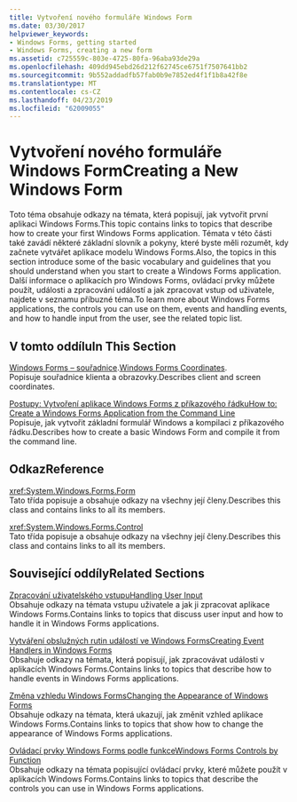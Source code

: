 ```yaml
---
title: Vytvoření nového formuláře Windows Form
ms.date: 03/30/2017
helpviewer_keywords:
- Windows Forms, getting started
- Windows Forms, creating a new form
ms.assetid: c725559c-803e-4725-80fa-96aba93de29a
ms.openlocfilehash: 409dd945ebd26d212f62745ce6751f7507641bb2
ms.sourcegitcommit: 9b552addadfb57fab0b9e7852ed4f1f1b8a42f8e
ms.translationtype: MT
ms.contentlocale: cs-CZ
ms.lasthandoff: 04/23/2019
ms.locfileid: "62009055"
---
```

# <a name="creating-a-new-windows-form"></a><span data-ttu-id="0c554-102">Vytvoření nového formuláře Windows Form</span><span class="sxs-lookup"><span data-stu-id="0c554-102">Creating a New Windows Form</span></span>
<span data-ttu-id="0c554-103">Toto téma obsahuje odkazy na témata, která popisují, jak vytvořit první aplikaci Windows Forms.</span><span class="sxs-lookup"><span data-stu-id="0c554-103">This topic contains links to topics that describe how to create your first Windows Forms application.</span></span> <span data-ttu-id="0c554-104">Témata v této části také zavádí některé základní slovník a pokyny, které byste měli rozumět, kdy začnete vytvářet aplikace modelu Windows Forms.</span><span class="sxs-lookup"><span data-stu-id="0c554-104">Also, the topics in this section introduce some of the basic vocabulary and guidelines that you should understand when you start to create a Windows Forms application.</span></span> <span data-ttu-id="0c554-105">Další informace o aplikacích pro Windows Forms, ovládací prvky můžete použít, události a zpracování událostí a jak zpracovat vstup od uživatele, najdete v seznamu příbuzné téma.</span><span class="sxs-lookup"><span data-stu-id="0c554-105">To learn more about Windows Forms applications, the controls you can use on them, events and handling events, and how to handle input from the user, see the related topic list.</span></span>  
  
## <a name="in-this-section"></a><span data-ttu-id="0c554-106">V tomto oddílu</span><span class="sxs-lookup"><span data-stu-id="0c554-106">In This Section</span></span>  
 <span data-ttu-id="0c554-107">[Windows Forms – souřadnice](windows-forms-coordinates.md).</span><span class="sxs-lookup"><span data-stu-id="0c554-107">[Windows Forms Coordinates](windows-forms-coordinates.md).</span></span>  
 <span data-ttu-id="0c554-108">Popisuje souřadnice klienta a obrazovky.</span><span class="sxs-lookup"><span data-stu-id="0c554-108">Describes client and screen coordinates.</span></span>  
  
 [<span data-ttu-id="0c554-109">Postupy: Vytvoření aplikace Windows Forms z příkazového řádku</span><span class="sxs-lookup"><span data-stu-id="0c554-109">How to: Create a Windows Forms Application from the Command Line</span></span>](how-to-create-a-windows-forms-application-from-the-command-line.md)  
 <span data-ttu-id="0c554-110">Popisuje, jak vytvořit základní formulář Windows a kompilaci z příkazového řádku.</span><span class="sxs-lookup"><span data-stu-id="0c554-110">Describes how to create a basic Windows Form and compile it from the command line.</span></span>  
  
## <a name="reference"></a><span data-ttu-id="0c554-111">Odkaz</span><span class="sxs-lookup"><span data-stu-id="0c554-111">Reference</span></span>  
 <xref:System.Windows.Forms.Form>  
 <span data-ttu-id="0c554-112">Tato třída popisuje a obsahuje odkazy na všechny její členy.</span><span class="sxs-lookup"><span data-stu-id="0c554-112">Describes this class and contains links to all its members.</span></span>  
  
 <xref:System.Windows.Forms.Control>  
 <span data-ttu-id="0c554-113">Tato třída popisuje a obsahuje odkazy na všechny její členy.</span><span class="sxs-lookup"><span data-stu-id="0c554-113">Describes this class and contains links to all its members.</span></span>  
  
## <a name="related-sections"></a><span data-ttu-id="0c554-114">Související oddíly</span><span class="sxs-lookup"><span data-stu-id="0c554-114">Related Sections</span></span>  
 [<span data-ttu-id="0c554-115">Zpracování uživatelského vstupu</span><span class="sxs-lookup"><span data-stu-id="0c554-115">Handling User Input</span></span>](./controls/handling-user-input.md)  
 <span data-ttu-id="0c554-116">Obsahuje odkazy na témata vstupu uživatele a jak ji zpracovat aplikace Windows Forms.</span><span class="sxs-lookup"><span data-stu-id="0c554-116">Contains links to topics that discuss user input and how to handle it in Windows Forms applications.</span></span>  
  
 [<span data-ttu-id="0c554-117">Vytváření obslužných rutin událostí ve Windows Forms</span><span class="sxs-lookup"><span data-stu-id="0c554-117">Creating Event Handlers in Windows Forms</span></span>](creating-event-handlers-in-windows-forms.md)  
 <span data-ttu-id="0c554-118">Obsahuje odkazy na témata, která popisují, jak zpracovávat události v aplikacích Windows Forms.</span><span class="sxs-lookup"><span data-stu-id="0c554-118">Contains links to topics that describe how to handle events in Windows Forms applications.</span></span>  
  
 [<span data-ttu-id="0c554-119">Změna vzhledu Windows Forms</span><span class="sxs-lookup"><span data-stu-id="0c554-119">Changing the Appearance of Windows Forms</span></span>](changing-the-appearance-of-windows-forms.md)  
 <span data-ttu-id="0c554-120">Obsahuje odkazy na témata, která ukazují, jak změnit vzhled aplikace Windows Forms.</span><span class="sxs-lookup"><span data-stu-id="0c554-120">Contains links to topics that show how to change the appearance of Windows Forms applications.</span></span>  
  
 [<span data-ttu-id="0c554-121">Ovládací prvky Windows Forms podle funkce</span><span class="sxs-lookup"><span data-stu-id="0c554-121">Windows Forms Controls by Function</span></span>](./controls/windows-forms-controls-by-function.md)  
 <span data-ttu-id="0c554-122">Obsahuje odkazy na témata popisující ovládací prvky, které můžete použít v aplikacích Windows Forms.</span><span class="sxs-lookup"><span data-stu-id="0c554-122">Contains links to topics that describe the controls you can use in Windows Forms applications.</span></span>
